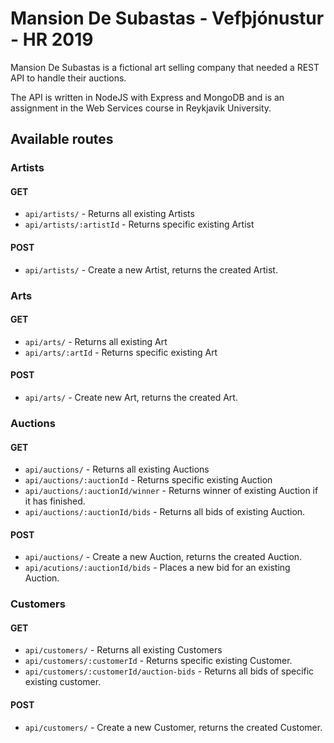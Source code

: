 # Mansion De Subastas - Vefþjónustur - HR 2019

Mansion De Subastas is a fictional art selling company that needed a REST API to handle their auctions.

The API is written in NodeJS with Express and MongoDB and is an assignment in the Web Services course in Reykjavik University.

## Available routes

### Artists

#### GET

- `api/artists/` - Returns all existing Artists
- `api/artists/:artistId` - Returns specific existing Artist

#### POST

- `api/artists/` - Create a new Artist, returns the created Artist.

### Arts

#### GET

- `api/arts/` - Returns all existing Art
- `api/arts/:artId` - Returns specific existing Art

#### POST

- `api/arts/` - Create new Art, returns the created Art.

### Auctions

#### GET

- `api/auctions/` - Returns all existing Auctions
- `api/auctions/:auctionId` - Returns specific existing Auction
- `api/auctions/:auctionId/winner` - Returns winner of existing Auction if it has finished.
- `api/auctions/:auctionId/bids` - Returns all bids of existing Auction.

#### POST

- `api/auctions/` - Create a new Auction, returns the created Auction.
- `api/acutions/:auctionId/bids` - Places a new bid for an existing Auction.

### Customers

#### GET

- `api/customers/` - Returns all existing Customers
- `api/customers/:customerId` - Returns specific existing Customer.
- `api/customers/:customerId/auction-bids` - Returns all bids of specific existing customer.

#### POST

- `api/customers/` - Create a new Customer, returns the created Customer.
